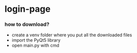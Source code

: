 # login-page
 
### how to download?
- create a venv folder where you put all the downloaded files
- import the PyQt5 library
- open main.py with cmd
